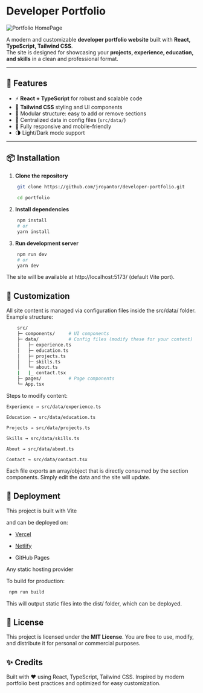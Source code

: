 # Developer Portfolio

![Portfolio HomePage](https://github.com/user-attachments/assets/079ef830-d608-4b46-8b1d-b09929250b00)

A modern and customizable **developer portfolio website** built with **React, TypeScript, Tailwind CSS**.  
The site is designed for showcasing your **projects, experience, education, and skills** in a clean and professional format.

---

## 🚀 Features

- ⚡ **React + TypeScript** for robust and scalable code
- 🎨 **Tailwind CSS** styling and UI components
- 📂 Modular structure: easy to add or remove sections
- 📝 Centralized data in config files (`src/data/`)
- 📱 Fully responsive and mobile-friendly
- 🌗 Light/Dark mode support

---

## 📦 Installation

1. **Clone the repository**

```bash
    git clone https://github.com/jroyantor/developer-portfolio.git
    
    cd portfolio
```

2. **Install dependencies**

```bash
    npm install
    # or
    yarn install
```
3. **Run development server**

```bash
    npm run dev
    # or
    yarn dev
```

The site will be available at http://localhost:5173/ (default Vite port).


## 🔧 Customization

All site content is managed via configuration files inside the src/data/ folder.
Example structure:

```bash
    src/
    ├─ components/     # UI components
    ├─ data/           # Config files (modify these for your content)
    │   ├─ experience.ts
    │   ├─ education.ts
    │   ├─ projects.ts
    │   ├─ skills.ts
    │   └─ about.ts
    |   |_ contact.tsx
    ├─ pages/          # Page components
    └─ App.tsx
```

Steps to modify content:

    Experience → src/data/experience.ts

    Education → src/data/education.ts

    Projects → src/data/projects.ts

    Skills → src/data/skills.ts

    About → src/data/about.ts

    Contact → src/data/contact.tsx

Each file exports an array/object that is directly consumed by the section components.
Simply edit the data and the site will update.


## 📂 Deployment

This project is built with Vite

and can be deployed on:

- [Vercel](https://vercel.com/)

- [Netlify](https://www.netlify.com/)

- GitHub Pages

Any static hosting provider

To build for production:

```bash
 npm run build
```

This will output static files into the dist/ folder, which can be deployed.


## 📝 License

This project is licensed under the **MIT License**.
You are free to use, modify, and distribute it for personal or commercial purposes.

## ✨ Credits

Built with ❤️ using React, TypeScript, Tailwind CSS.
Inspired by modern portfolio best practices and optimized for easy customization.

